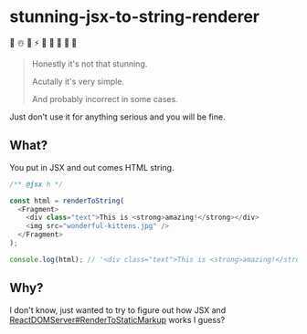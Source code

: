 # stunning-jsx-to-string-renderer

🎈 ☃️ 🎈 ⚡ 🎈 ️🍾 🎈 🗿 🎈

> Honestly it's not that stunning.
>
> Acutally it's very simple.
>
> And probably incorrect in some cases.

Just don't use it for anything serious and you will be fine.

## What?
You put in JSX and out comes HTML string.

```javascript
/** @jsx h */

const html = renderToString(
  <Fragment>
    <div class="text">This is <strong>amazing!</strong></div>
    <img src="wonderful-kittens.jpg" />
  </Fragment>
);

console.log(html); // '<div class="text">This is <strong>amazing!</strong></div><img src="wonderful-kittens.jpg"></img>'
```

## Why?
I don't know, just wanted to try to figure out how JSX and [ReactDOMServer#RenderToStaticMarkup](https://reactjs.org/docs/react-dom-server.html#rendertostaticmarkup) works I guess?
